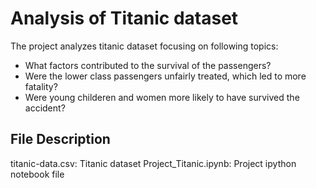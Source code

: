 # Analysis of Titanic dataset
The project analyzes titanic dataset focusing on following topics:
- What factors contributed to the survival of the passengers?
- Were the lower class passengers unfairly treated, which led to more fatality?
- Were young childeren and women more likely to have survived the accident?

## File Description
titanic-data.csv: Titanic dataset
Project_Titanic.ipynb: Project ipython notebook file
